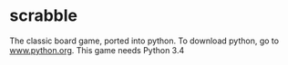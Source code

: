 # scrabble
The classic board game, ported into python.
To download python, go to www.python.org. This game needs Python 3.4
